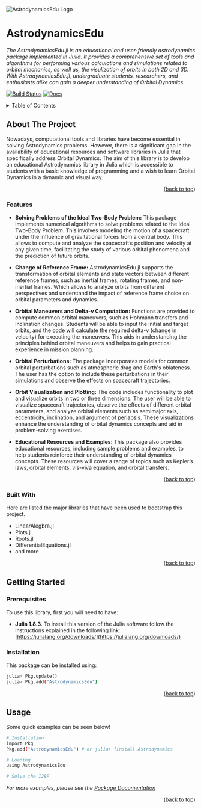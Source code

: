 ![AstrodynamicsEdu Logo](https://www.dropbox.com/s/h2cu7xa3gi58qch/AnomaliesDiagram.png?dl=0)

# AstrodynamicsEdu
_The AstrodynamicsEdu.jl is an educational and user-friendly astrodynamics package implemented in Julia. It provides a comprehensive set of tools and algorithms for performing various calculations and simulations related to orbital mechanics, as well as, the visulization of orbits in both 2D and 3D. With AstrodynamicsEdu.jl, undergraduate students, researchers, and enthusiasts alike can gain a deeper understanding of Orbital Dynamics._

[![Build Status](https://github.com/AliciaSBa/Astrodynamics.jl/actions/workflows/CI.yml/badge.svg?branch=main)](https://github.com/AliciaSBa/Astrodynamics.jl/actions/workflows/CI.yml?query=branch%3Amain)
[![Docs](https://img.shields.io/badge/docs-latest-blue.svg)](https://aliciasba.github.io/AstrodynamicsEdu.jl/)

<!-- TABLE OF CONTENTS -->
<details>
  <summary>Table of Contents</summary>
  <ol>
    <li>
      <a href="#about-the-project">About The Project</a>
      <ul>
        <li><a href="#features">Features</a></li>
        <li><a href="#built-with">Built With</a></li>
      </ul>
    </li>
    <li>
      <a href="#getting-started">Getting Started</a>
      <ul>
        <li><a href="#prerequisites">Prerequisites</a></li>
        <li><a href="#installation">Installation</a></li>
      </ul>
    </li>
    <li><a href="#usage">Usage</a></li>
  </ol>
</details>

<!-- ABOUT THE PROJECT -->
## About The Project

Nowadays, computational tools and libraries have become essential in solving Astrodynamics problems. However, there is a significant gap in the availability of educational resources and software libraries in Julia that specifically address Orbital Dynamics. The aim of this library is to develop an educational Astrodynamics library in Julia which is accessible to students with a basic knowledge of programming and a wish to learn Orbital Dynamics in a dynamic and visual way.


<p align="right">(<a href="#readme-top">back to top</a>)</p>

### Features

- **Solving Problems of the Ideal Two-Body Problem:** This package implements numerical algorithms to solve problems related to the Ideal Two-Body Problem. This involves modeling the motion of a spacecraft under the influence of gravitational forces from a central body. This allows to compute and analyze the spacecraft’s position and velocity at any given time, facilitating the study of various orbital phenomena and the prediction of future orbits.

- **Change of Reference Frame:** AstrodynamicsEdu.jl supports the transformation of orbital elements and state vectors between different reference frames, such as inertial frames, rotating frames, and non-inertial frames. Which allows to analyze orbits from different perspectives and understand the impact of reference frame choice on orbital parameters and dynamics.

- **Orbital Maneuvers and Delta-v Computation:** Functions are provided to compute common orbital maneuvers, such as Hohmann transfers and inclination changes. Students will be able to input the initial and target orbits, and the code will calculate the required delta-v (change in velocity) for executing the maneuvers. This aids in understanding the principles behind orbital maneuvers and helps to gain practical experience in mission planning.

- **Orbital Perturbations:** The package incorporates models for common orbital perturbations such as atmospheric drag and Earth's oblateness. The user has the option to include these perturbations in their simulations and observe the effects on spacecraft trajectories.

- **Orbit Visualization and Plotting:** The code includes functionality to plot and visualize orbits in two or three dimensions. The user will be able to visualize spacecraft trajectories, observe the effects of different orbital parameters, and analyze orbital elements such as semimajor axis, eccentricity, inclination, and argument of periapsis. These visualizations enhance the understanding of orbital dynamics concepts and aid in problem-solving exercises.

- **Educational Resources and Examples:** This package also provides educational resources, including sample problems and examples, to help students reinforce their understanding of orbital dynamics concepts. These resources will cover a range of topics such as Kepler’s laws, orbital elements, vis-viva equation, and orbital transfers.


<p align="right">(<a href="#readme-top">back to top</a>)</p>

### Built With
Here are listed the major libraries that have been used to bootstrap this project.
* LinearAlegbra.jl
* Plots.jl
* Roots.jl
* DifferentialEquations.jl
* and more

<p align="right">(<a href="#readme-top">back to top</a>)</p>



<!-- GETTING STARTED -->
## Getting Started

### Prerequisites

To use this library, first you will need to have:
* **Julia 1.8.3**. To install this version of the Julia software follow the instructions explained in the following link: [https://julialang.org/downloads/](https://julialang.org/downloads/)


### Installation

This package can be installed using:
  ```sh
  julia> Pkg.update()
  julia> Pkg.add("AstrodynamicsEdu")
  ```

<p align="right">(<a href="#readme-top">back to top</a>)</p>

<!-- USAGE EXAMPLES -->
## Usage

Some quick examples can be seen below!
  ```sh
 # Installation
 import Pkg
 Pkg.add("AstrodynamicsEdu") # or julia> ]install Astrodynamics
 
  # Loading
  using AstrodynamicsEdu
  
  # Solve the I2BP 
  ```

_For more examples, please see the [Package Documentation](https://example.com)_

<p align="right">(<a href="#readme-top">back to top</a>)</p>
